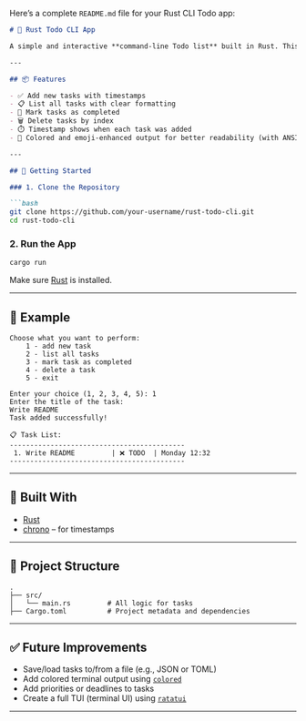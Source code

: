 Here’s a complete `README.md` file for your Rust CLI Todo app:

````markdown
# 📝 Rust Todo CLI App

A simple and interactive **command-line Todo list** built in Rust. This tool helps you track your tasks, mark them as complete, and delete them—all from your terminal.

---

## 📦 Features

- ✅ Add new tasks with timestamps  
- 📋 List all tasks with clear formatting  
- 🏁 Mark tasks as completed  
- 🗑️ Delete tasks by index  
- ⏱️ Timestamp shows when each task was added  
- 🎨 Colored and emoji-enhanced output for better readability (with ANSI support)

---

## 🚀 Getting Started

### 1. Clone the Repository

```bash
git clone https://github.com/your-username/rust-todo-cli.git
cd rust-todo-cli
````

### 2. Run the App

```bash
cargo run
```

Make sure [Rust](https://www.rust-lang.org/tools/install) is installed.

---

## 📸 Example

```
Choose what you want to perform:
    1 - add new task
    2 - list all tasks
    3 - mark task as completed
    4 - delete a task
    5 - exit

Enter your choice (1, 2, 3, 4, 5): 1
Enter the title of the task:
Write README
Task added successfully!
```

```
📋 Task List:
-------------------------------------------
 1. Write README         | ❌ TODO  | Monday 12:32
-------------------------------------------
```

---

## 🧱 Built With

* [Rust](https://www.rust-lang.org/)
* [chrono](https://docs.rs/chrono/latest/chrono/) – for timestamps

---

## 📂 Project Structure

```
.
├── src/
│   └── main.rs         # All logic for tasks
├── Cargo.toml          # Project metadata and dependencies
```

---

## ✅ Future Improvements

* Save/load tasks to/from a file (e.g., JSON or TOML)
* Add colored terminal output using [`colored`](https://crates.io/crates/colored)
* Add priorities or deadlines to tasks
* Create a full TUI (terminal UI) using [`ratatui`](https://crates.io/crates/ratatui)

---




